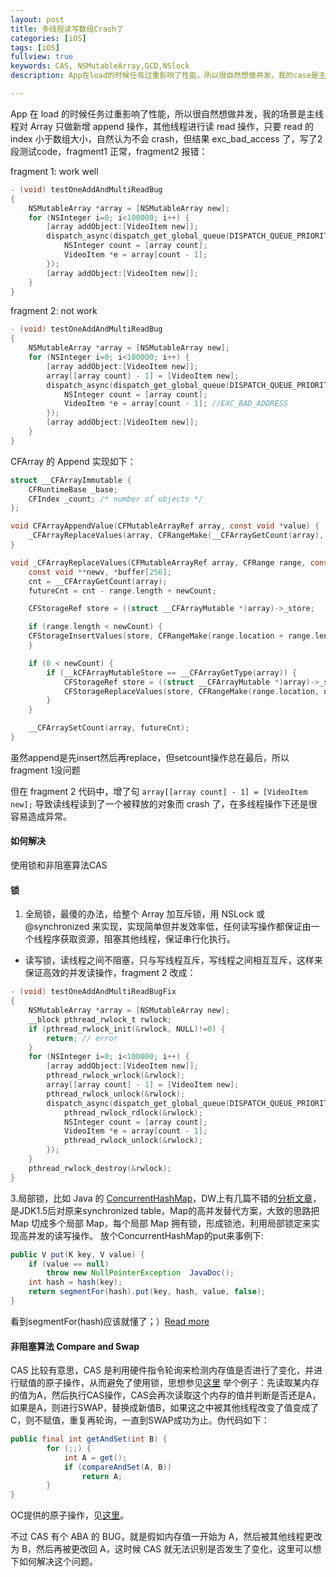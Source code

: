 ```yaml
---
layout: post
title: 多线程读写数组Crash了
categories: [iOS]
tags: [iOS]
fullview: true
keywords: CAS, NSMutableArray,GCD,NSlock
description: App在load的时候任务过重影响了性能，所以很自然想做并发，我的case是主线程对Array一直append操作，而并发的code进行了read操作，crash了

---
```


App 在 load 的时候任务过重影响了性能，所以很自然想做并发，我的场景是主线程对 Array 只做新增 append 操作，其他线程进行读 read 操作，只要 read 的 index 小于数组大小，自然认为不会 crash，但结果 exc_bad_access 了，写了2段测试code，fragment1 正常，fragment2 报错：

fragment 1: work well
```objective-c
- (void) testOneAddAndMultiReadBug
{
    NSMutableArray *array = [NSMutableArray new];
    for (NSInteger i=0; i<100000; i++) {
        [array addObject:[VideoItem new]];
        dispatch_async(dispatch_get_global_queue(DISPATCH_QUEUE_PRIORITY_DEFAULT, 0), ^{
            NSInteger count = [array count];
            VideoItem *e = array[count - 1];
        });
        [array addObject:[VideoItem new]];
    }
}
```

fragment 2: not work

```objective-c
- (void) testOneAddAndMultiReadBug
{
    NSMutableArray *array = [NSMutableArray new];
    for (NSInteger i=0; i<100000; i++) {
        [array addObject:[VideoItem new]];
        array[[array count] - 1] = [VideoItem new];
        dispatch_async(dispatch_get_global_queue(DISPATCH_QUEUE_PRIORITY_DEFAULT, 0), ^{
            NSInteger count = [array count];
            VideoItem *e = array[count - 1]; //EXC_BAD_ADDRESS
        });
        [array addObject:[VideoItem new]];
    }
}
```

CFArray 的 Append 实现如下：

```objective-c
struct __CFArrayImmutable {
    CFRuntimeBase _base;
    CFIndex _count;	/* number of objects */
};

void CFArrayAppendValue(CFMutableArrayRef array, const void *value) {
    _CFArrayReplaceValues(array, CFRangeMake(__CFArrayGetCount(array), 0), &value, 1);
}

void _CFArrayReplaceValues(CFMutableArrayRef array, CFRange range, const void **newValues, CFIndex newCount) {
    const void **newv, *buffer[256];
    cnt = __CFArrayGetCount(array);
    futureCnt = cnt - range.length + newCount;

    CFStorageRef store = ((struct __CFArrayMutable *)array)->_store;

    if (range.length < newCount) {
    CFStorageInsertValues(store, CFRangeMake(range.location + range.length, newCount - range.length));
	}

    if (0 < newCount) {
        if (__kCFArrayMutableStore == __CFArrayGetType(array)) {
            CFStorageRef store = ((struct __CFArrayMutable *)array)->_store;
            CFStorageReplaceValues(store, CFRangeMake(range.location, newCount), newv);
        }
    }

    __CFArraySetCount(array, futureCnt);
}
```

虽然append是先insert然后再replace，但setcount操作总在最后，所以 fragment 1没问题

但在 fragment 2 代码中，增了句 `array[[array count] - 1] = [VideoItem new];` 导致读线程读到了一个被释放的对象而 crash 了，在多线程操作下还是很容易造成异常。

#### 如何解决

使用锁和非阻塞算法CAS

#### 锁

1. 全局锁，最傻的办法，给整个 Array 加互斥锁，用 NSLock 或 @synchronized 来实现，实现简单但并发效率低，任何读写操作都保证由一个线程序获取资源，阻塞其他线程，保证串行化执行。

* 读写锁，读线程之间不阻塞，只与写线程互斥，写线程之间相互互斥，这样来保证高效的并发读操作，fragment 2 改成：

```objective-c
- (void) testOneAddAndMultiReadBugFix
{
    NSMutableArray *array = [NSMutableArray new];
    __block pthread_rwlock_t rwlock;
    if (pthread_rwlock_init(&rwlock, NULL)!=0) {
        return; // error
    }
    for (NSInteger i=0; i<100000; i++) {
        [array addObject:[VideoItem new]];
        pthread_rwlock_wrlock(&rwlock);
        array[[array count] - 1] = [VideoItem new];
        pthread_rwlock_unlock(&rwlock);
        dispatch_async(dispatch_get_global_queue(DISPATCH_QUEUE_PRIORITY_DEFAULT, 0), ^{
            pthread_rwlock_rdlock(&rwlock);
            NSInteger count = [array count];
            VideoItem *e = array[count - 1];
            pthread_rwlock_unlock(&rwlock);
        });
    }
    pthread_rwlock_destroy(&rwlock);
}
```

3.局部锁，比如 Java 的 [ConcurrentHashMap](http://kickjava.com/src/java/util/concurrent/ConcurrentHashMap.java.htm)，DW上有几篇不错的[分析文章](http://www.ibm.com/developerworks/cn/java/j-jtp08223/)，是JDK1.5后对原来synchronized table，Map的高并发替代方案，大致的思路把 Map 切成多个局部 Map，每个局部 Map 拥有锁，形成锁池，利用局部锁定来实现高并发的读写操作。
放个ConcurrentHashMap的put来事例下:

```java
public V put(K key, V value) {
    if (value == null)
        throw new NullPointerException  JavaDoc();
    int hash = hash(key);
    return segmentFor(hash).put(key, hash, value, false);
}
```

看到segmentFor(hash)应该就懂了；）[Read more](http://kickjava.com/src/java/util/concurrent/ConcurrentHashMap.java.htm#ixzz33sZqQLUs)

#### 非阻塞算法 Compare and Swap

CAS 比较有意思，CAS 是利用硬件指令轮询来检测内存值是否进行了变化，并进行赋值的原子操作，从而避免了使用锁，思想参见[这里](http://www.ibm.com/developerworks/cn/java/j-jtp04186/) 举个例子：先读取某内存的值为A，然后执行CAS操作，CAS会再次读取这个内存的值并判断是否还是A，如果是A，则进行SWAP，替换成新值B，如果这之中被其他线程改变了值变成了C，则不赋值，重复再轮询，一直到SWAP成功为止。伪代码如下：

```java
public final int getAndSet(int B) {
        for (;;) {
            int A = get();
            if (compareAndSet(A, B))
                return A;
        }
}
```

OC提供的原子操作，见[这里](https://developer.apple.com/library/mac/documentation/cocoa/conceptual/Multithreading/ThreadSafety/ThreadSafety.html)。

不过 CAS 有个 ABA 的 BUG，就是假如内存值一开始为 A，然后被其他线程更改为 B，然后再被更改回 A，这时候 CAS 就无法识别是否发生了变化，这里可以想下如何解决这个问题。
